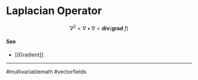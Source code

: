 # Laplacian Operator

$$\nabla^{2} = \nabla \bullet \nabla = \mathbf{div}(\mathbf{grad}\ f)$$

#### See
- [[Gradient]]

---
#multivariablemath #vectorfields